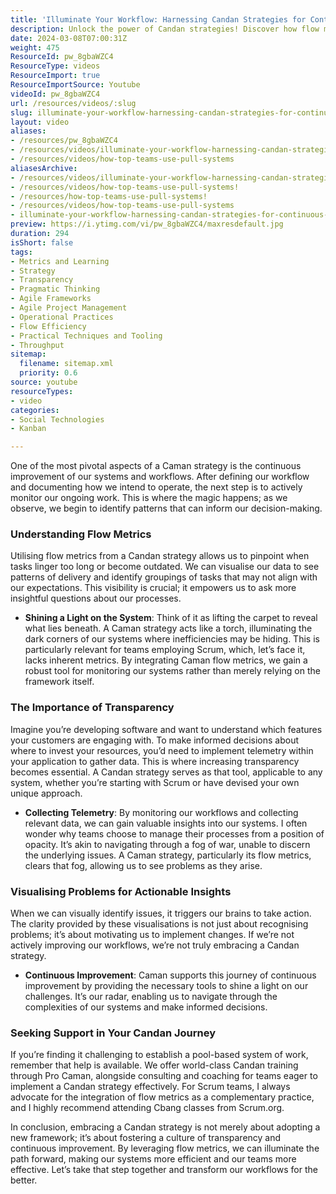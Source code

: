 ```yaml
---
title: 'Illuminate Your Workflow: Harnessing Candan Strategies for Continuous Improvement and Transparency'
description: Unlock the power of Candan strategies! Discover how flow metrics enhance transparency and drive continuous improvement in your workflows.
date: 2024-03-08T07:00:31Z
weight: 475
ResourceId: pw_8gbaWZC4
ResourceType: videos
ResourceImport: true
ResourceImportSource: Youtube
videoId: pw_8gbaWZC4
url: /resources/videos/:slug
slug: illuminate-your-workflow-harnessing-candan-strategies-for-continuous-improvement-and-transparency
layout: video
aliases:
- /resources/pw_8gbaWZC4
- /resources/videos/illuminate-your-workflow-harnessing-candan-strategies-for-continuous-improvement-and-transparency
- /resources/videos/how-top-teams-use-pull-systems
aliasesArchive:
- /resources/videos/illuminate-your-workflow-harnessing-candan-strategies-for-continuous-improvement-and-transparency
- /resources/videos/how-top-teams-use-pull-systems!
- /resources/how-top-teams-use-pull-systems!
- /resources/videos/how-top-teams-use-pull-systems
- illuminate-your-workflow-harnessing-candan-strategies-for-continuous-improvement-and-transparency
preview: https://i.ytimg.com/vi/pw_8gbaWZC4/maxresdefault.jpg
duration: 294
isShort: false
tags:
- Metrics and Learning
- Strategy
- Transparency
- Pragmatic Thinking
- Agile Frameworks
- Agile Project Management
- Operational Practices
- Flow Efficiency
- Practical Techniques and Tooling
- Throughput
sitemap:
  filename: sitemap.xml
  priority: 0.6
source: youtube
resourceTypes:
- video
categories:
- Social Technologies
- Kanban

---
```

One of the most pivotal aspects of a Caman strategy is the continuous improvement of our systems and workflows. After defining our workflow and documenting how we intend to operate, the next step is to actively monitor our ongoing work. This is where the magic happens; as we observe, we begin to identify patterns that can inform our decision-making.

### Understanding Flow Metrics

Utilising flow metrics from a Candan strategy allows us to pinpoint when tasks linger too long or become outdated. We can visualise our data to see patterns of delivery and identify groupings of tasks that may not align with our expectations. This visibility is crucial; it empowers us to ask more insightful questions about our processes.

- **Shining a Light on the System**: Think of it as lifting the carpet to reveal what lies beneath. A Caman strategy acts like a torch, illuminating the dark corners of our systems where inefficiencies may be hiding. This is particularly relevant for teams employing Scrum, which, let’s face it, lacks inherent metrics. By integrating Caman flow metrics, we gain a robust tool for monitoring our systems rather than merely relying on the framework itself.

### The Importance of Transparency

Imagine you’re developing software and want to understand which features your customers are engaging with. To make informed decisions about where to invest your resources, you’d need to implement telemetry within your application to gather data. This is where increasing transparency becomes essential. A Candan strategy serves as that tool, applicable to any system, whether you’re starting with Scrum or have devised your own unique approach.

- **Collecting Telemetry**: By monitoring our workflows and collecting relevant data, we can gain valuable insights into our systems. I often wonder why teams choose to manage their processes from a position of opacity. It’s akin to navigating through a fog of war, unable to discern the underlying issues. A Caman strategy, particularly its flow metrics, clears that fog, allowing us to see problems as they arise.

### Visualising Problems for Actionable Insights

When we can visually identify issues, it triggers our brains to take action. The clarity provided by these visualisations is not just about recognising problems; it’s about motivating us to implement changes. If we’re not actively improving our workflows, we’re not truly embracing a Candan strategy. 

- **Continuous Improvement**: Caman supports this journey of continuous improvement by providing the necessary tools to shine a light on our challenges. It’s our radar, enabling us to navigate through the complexities of our systems and make informed decisions.

### Seeking Support in Your Candan Journey

If you’re finding it challenging to establish a pool-based system of work, remember that help is available. We offer world-class Candan training through Pro Caman, alongside consulting and coaching for teams eager to implement a Candan strategy effectively. For Scrum teams, I always advocate for the integration of flow metrics as a complementary practice, and I highly recommend attending Cbang classes from Scrum.org.

In conclusion, embracing a Candan strategy is not merely about adopting a new framework; it’s about fostering a culture of transparency and continuous improvement. By leveraging flow metrics, we can illuminate the path forward, making our systems more efficient and our teams more effective. Let’s take that step together and transform our workflows for the better.
